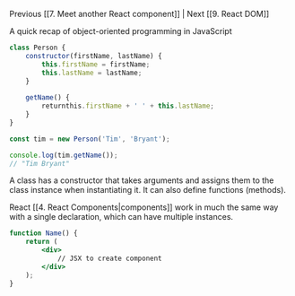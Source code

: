 Previous [[7. Meet another React component]] | Next [[9. React DOM]]

A quick recap of object-oriented programming in JavaScript

```javascript
class Person {
	constructor(firstName, lastName) {
		this.firstName = firstName;
		this.lastName = lastName;
	}
	
	getName() {
		returnthis.firstName + ' ' + this.lastName;
	}
}

const tim = new Person('Tim', 'Bryant');

console.log(tim.getName());
// "Tim Bryant"
```

A class has a constructor that takes arguments and assigns them to the class instance when instantiating it. It can also define functions (methods).

React [[4. React Components|components]] work in much the same way with a single declaration, which can have multiple instances.

```jsx
function Name() {
	return (
		<div>
			// JSX to create component
		</div>
	);
}
```